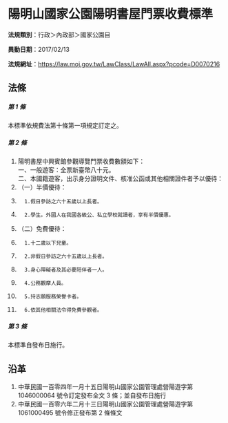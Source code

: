# 陽明山國家公園陽明書屋門票收費標準




**法規類別**：行政＞內政部＞國家公園目

**異動日期**：2017/02/13  

**法規網址**：https://law.moj.gov.tw/LawClass/LawAll.aspx?pcode=D0070216



## 法條
##### 第 1 條
本標準依規費法第十條第一項規定訂定之。

##### 第 2 條
1. 陽明書屋中興賓館參觀導覽門票收費數額如下：  
一、一般遊客：全票新臺幣八十元。  
二、本國籍遊客，出示身分證明文件、核准公函或其他相關證件者予以優待：
1. （一）半價優待：
1.       1.假日參訪之六十五歲以上長者。
1.       2.學生。外國人在我國各級公、私立學校就讀者，享有半價優惠。
1. （二）免費優待：
1.       1.十二歲以下兒童。
1.       2.非假日參訪之六十五歲以上長者。
1.       3.身心障礙者及其必要陪伴者一人。
1.       4.公務觀摩人員。
1.       5.持志願服務榮譽卡者。
1.       6.依其他相關法令得免費參觀者。

##### 第 3 條
本標準自發布日施行。

## 沿革
1. 中華民國一百零四年一月十五日陽明山國家公園管理處營陽遊字第 1046000064 號令訂定發布全文 3  條；並自發布日施行
1. 中華民國一百零六年二月十三日陽明山國家公園管理處營陽遊字第 1061000495 號令修正發布第 2  條條文
